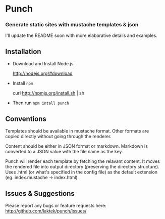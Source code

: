 # Punch 
### Generate static sites with mustache templates & json

I'll update the README soon with more elaborative details and examples.

Installation
------------

* Download and Install Node.js.
 
  http://nodejs.org/#download 

* Install `npm`

  curl http://npmjs.org/install.sh | sh

* Then run `npm intall punch`

Conventions
-----------

Templates should be available in mustache format. Other formats are copied directly without going through the renderer.
 
Content should be either in JSON format or markdown. Markdown is converted to a JSON value with the file name as the key.
 
Punch will render each template by fetching the relavant content. It moves the rendered file into output directory (preserving the directory structure). Uses .html (or what's specified in the config file) as the default extension (eg. index.mustache -> index.html)


Issues & Suggestions
--------------------

Please report any bugs or feature requests here:
http://github.com/laktek/punch/issues/

